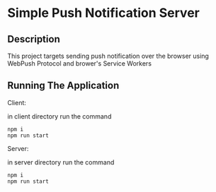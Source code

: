 # Simple Push Notification Server

## Description

This project targets sending push notification over the browser using WebPush Protocol and brower's Service Workers

## Running The Application

Client:

in client directory run the command

```
npm i
npm run start
```

Server:

in server directory run the command

```
npm i
npm run start
```